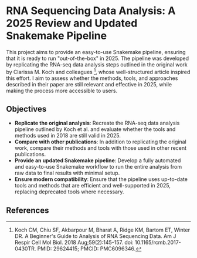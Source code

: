 # RNA Sequencing Data Analysis: A 2025 Review and Updated Snakemake Pipeline

This project aims to provide an easy-to-use Snakemake pipeline, ensuring that it is ready to run "out-of-the-box" in 2025. The pipeline was developed by replicating the RNA-seq data analysis steps outlined in the original work by Clarissa M. Koch and colleagues [^1], whose well-structured article inspired this effort. I aim to assess whether the methods, tools, and approaches described in their paper are still relevant and effective in 2025, while making the process more accessible to users.

## Objectives

- **Replicate the original analysis**: Recreate the RNA-seq data analysis pipeline outlined by Koch et al. and evaluate whether the tools and methods used in 2018 are still valid in 2025.
- **Compare with other publications**: In addition to replicating the original work, compare their methods and tools with those used in other recent publications.
- **Provide an updated Snakemake pipeline**: Develop a fully automated and easy-to-use Snakemake workflow to run the entire analysis from raw data to final results with minimal setup.
- **Ensure modern compatibility**: Ensure that the pipeline uses up-to-date tools and methods that are efficient and well-supported in 2025, replacing deprecated tools where necessary.

## References

[^1]: Koch CM, Chiu SF, Akbarpour M, Bharat A, Ridge KM, Bartom ET, Winter DR. A Beginner's Guide to Analysis of RNA Sequencing Data. Am J Respir Cell Mol Biol. 2018 Aug;59(2):145-157. doi: 10.1165/rcmb.2017-0430TR. PMID: 29624415; PMCID: PMC6096346.
